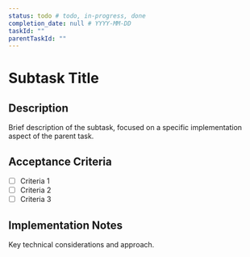 ```yaml
---
status: todo # todo, in-progress, done
completion_date: null # YYYY-MM-DD
taskId: ""
parentTaskId: ""
---
```


# Subtask Title

## Description

Brief description of the subtask, focused on a specific implementation aspect of the parent task.

## Acceptance Criteria

- [ ] Criteria 1
- [ ] Criteria 2
- [ ] Criteria 3

## Implementation Notes

Key technical considerations and approach.
